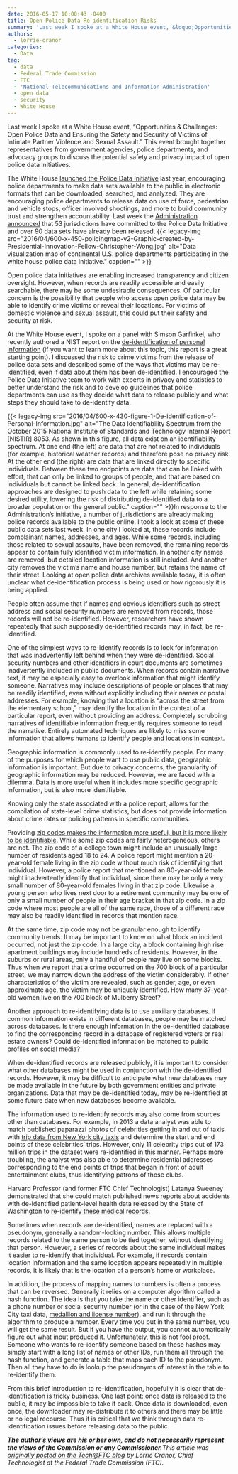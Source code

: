 ```yaml
---
date: 2016-05-17 10:00:43 -0400
title: Open Police Data Re-identification Risks
summary: 'Last week I spoke at a White House event, &ldquo;Opportunities & Challenges: Open Police Data and Ensuring the Safety and Security of Victims of Intimate Partner Violence and Sexual Assault.&rdquo; This event brought together representatives from government agencies, police departments, and advocacy groups to discuss the potential safety and privacy impact of open police data'
authors:
  - lorrie-cranor
categories:
  - Data
tag:
  - data
  - Federal Trade Commission
  - FTC
  - 'National Telecommunications and Information Administration'
  - open data
  - security
  - White House
---
```


Last week I spoke at a White House event, “Opportunities & Challenges: Open Police Data and Ensuring the Safety and Security of Victims of Intimate Partner Violence and Sexual Assault.” This event brought together representatives from government agencies, police departments, and advocacy groups to discuss the potential safety and privacy impact of open police data initiatives.

The White House [launched the Police Data Initiative](https://www.whitehouse.gov/blog/2015/05/18/launching-police-data-initiative) last year, encouraging police departments to make data sets available to the public in electronic formats that can be downloaded, searched, and analyzed. They are encouraging police departments to release data on use of force, pedestrian and vehicle stops, officer involved shootings, and more to build community trust and strengthen accountability. Last week the [Administration announced](https://www.whitehouse.gov/the-press-office/2016/04/22/fact-sheet-white-house-police-data-initiative-highlights-new-commitments) that 53 jurisdictions have committed to the Police Data Initiative and over 90 data sets have already been released. {{< legacy-img src="2016/04/600-x-450-policingmap-v2-Graphic-created-by-Presidential-Innovation-Fellow-Christopher-Wong.jpg" alt="Data visualization map of continental U.S. police departments participating in the white house police data initiative." caption="" >}} 

Open police data initiatives are enabling increased transparency and citizen oversight. However, when records are readily accessible and easily searchable, there may be some undesirable consequences. Of particular concern is the possibility that people who access open police data may be able to identify crime victims or reveal their locations. For victims of domestic violence and sexual assault, this could put their safety and security at risk.

At the White House event, I spoke on a panel with Simson Garfinkel, who recently authored a NIST report on the [de-identification of personal information](http://nvlpubs.nist.gov/nistpubs/ir/2015/NIST.IR.8053.pdf) (if you want to learn more about this topic, this report is a great starting point). I discussed the risk to crime victims from the release of police data sets and described some of the ways that victims may be re-identified, even if data about them has been de-identified. I encouraged the Police Data Initiative team to work with experts in privacy and statistics to better understand the risk and to develop guidelines that police departments can use as they decide what data to release publicly and what steps they should take to de-identify data.

{{< legacy-img src="2016/04/600-x-430-figure-1-De-identification-of-Personal-Information.jpg" alt="The Data Identifiability Spectrum from the October 2015 National Institute of Standards and Technology Internal Report [NISTIR] 8053. As shown in this figure, all data exist on an identifiability spectrum. At one end (the left) are data that are not related to individuals (for example, historical weather records) and therefore pose no privacy risk. At the other end (the right) are data that are linked directly to specific individuals. Between these two endpoints are data that can be linked with effort, that can only be linked to groups of people, and that are based on individuals but cannot be linked back. In general, de-identification approaches are designed to push data to the left while retaining some desired utility, lowering the risk of distributing de-identified data to a broader population or the general public." caption="" >}}In response to the Administration’s initiative, a number of jurisdictions are already making police records available to the public online. I took a look at some of these public data sets last week. In one city I looked at, these records include complainant names, addresses, and ages. While some records, including those related to sexual assaults, have been removed, the remaining records appear to contain fully identified victim information. In another city names are removed, but detailed location information is still included. And another city removes the victim’s name and house number, but retains the name of their street. Looking at open police data archives available today, it is often unclear what de-identification process is being used or how rigorously it is being applied.

People often assume that if names and obvious identifiers such as street address and social security numbers are removed from records, those records will not be re-identified. However, researchers have shown repeatedly that such supposedly de-identified records may, in fact, be re-identified.

One of the simplest ways to re-identify records is to look for information that was inadvertently left behind when they were de-identified. Social security numbers and other identifiers in court documents are sometimes inadvertently included in public documents. When records contain narrative text, it may be especially easy to overlook information that might identify someone. Narratives may include descriptions of people or places that may be readily identified, even without explicitly including their names or postal addresses. For example, knowing that a location is “across the street from the elementary school,” may identify the location in the context of a particular report, even without providing an address. Completely scrubbing narratives of identifiable information frequently requires someone to read the narrative. Entirely automated techniques are likely to miss some information that allows humans to identify people and locations in context.

Geographic information is commonly used to re-identify people. For many of the purposes for which people want to use public data, geographic information is important. But due to privacy concerns, the granularity of geographic information may be reduced. However, we are faced with a dilemma. Data is more useful when it includes more specific geographic information, but is also more identifiable.

Knowing only the state associated with a police report, allows for the compilation of state-level crime statistics, but does not provide information about crime rates or policing patterns in specific communities.

Providing [zip codes makes the information more useful, but it is more likely to be identifiable](http://dataprivacylab.org/projects/identifiability/). While some zip codes are fairly heterogeneous, others are not. The zip code of a college town might include an unusually large number of residents aged 18 to 24. A police report might mention a 20-year-old female living in the zip code without much risk of identifying that individual. However, a police report that mentioned an 80-year-old female might inadvertently identify that individual, since there may be only a very small number of 80-year-old females living in that zip code. Likewise a young person who lives next door to a retirement community may be one of only a small number of people in their age bracket in that zip code. In a zip code where most people are all of the same race, those of a different race may also be readily identified in records that mention race.

At the same time, zip code may not be granular enough to identify community trends. It may be important to know on what block an incident occurred, not just the zip code. In a large city, a block containing high rise apartment buildings may include hundreds of residents. However, in the suburbs or rural areas, only a handful of people may live on some blocks. Thus when we report that a crime occurred on the 700 block of a particular street, we may narrow down the address of the victim considerably. If other characteristics of the victim are revealed, such as gender, age, or even approximate age, the victim may be uniquely identified. How many 37-year-old women live on the 700 block of Mulberry Street?

Another approach to re-identifying data is to use auxiliary databases. If common information exists in different databases, people may be matched across databases.  Is there enough information in the de-identified database to find the corresponding record in a database of registered voters or real estate owners? Could de-identified information be matched to public profiles on social media?

When de-identified records are released publicly, it is important to consider what other databases might be used in conjunction with the de-identified records. However, it may be difficult to anticipate what new databases may be made available in the future by both government entities and private organizations. Data that may be de-identified today, may be re-identified at some future date when new databases become available.

The information used to re-identify records may also come from sources other than databases. For example, in 2013 a data analyst was able to match published paparazzi photos of celebrities getting in and out of taxis with [trip data from New York city taxis](https://research.neustar.biz/2014/09/15/riding-with-the-stars-passenger-privacy-in-the-nyc-taxicab-dataset/) and determine the start and end points of these celebrities’ trips. However, only 11 celebrity trips out of 173 million trips in the dataset were re-identified in this manner. Perhaps more troubling, the analyst was also able to determine residential addresses corresponding to the end points of trips that began in front of adult entertainment clubs, thus identifying patrons of those clubs.

Harvard Professor (and former FTC Chief Technologist) Latanya Sweeney demonstrated that she could match published news reports about accidents with de-identified patient-level health data released by the State of Washington to [re-identify these medical records](http://dataprivacylab.org/projects/wa/index.html).

Sometimes when records are de-identified, names are replaced with a pseudonym, generally a random-looking number. This allows multiple records related to the same person to be tied together, without identifying that person. However, a series of records about the same individual makes it easier to re-identify that individual. For example, if records contain location information and the same location appears repeatedly in multiple records, it is likely that is the location of a person’s home or workplace.

In addition, the process of mapping names to numbers is often a process that can be reversed. Generally it relies on a computer algorithm called a hash function. The idea is that you take the name or other identifier, such as a phone number or social security number (or in the case of the New York City taxi data, [medallion and license number](https://tech.vijayp.ca/of-taxis-and-rainbows-f6bc289679a1#.jfw9g8axz)), and run it through the algorithm to produce a number. Every time you put in the same number, you will get the same result. But if you have the output, you cannot automatically figure out what input produced it. Unfortunately, this is not fool proof. Someone who wants to re-identify someone based on these hashes may simply start with a long list of names or other IDs, run them all through the hash function, and generate a table that maps each ID to the pseudonym. Then all they have to do is lookup the pseudonyms of interest in the table to re-identify them.

From this brief introduction to re-identification, hopefully it is clear that de-identification is tricky business. One last point: once data is released to the public, it may be impossible to take it back. Once data is downloaded, even once, the downloader may re-distribute it to others and there may be little or no legal recourse. Thus it is critical that we think through data re-identification issues before releasing data to the public.

**_The author’s views are his or her own, and do not necessarily represent the views of the Commission or any Commissioner._**_This article was [originally posted on the Tech@FTC blog](https://www.ftc.gov/news-events/blogs/techftc) by Lorrie Cranor, Chief Technologist at the Federal Trade Commission (FTC)._
